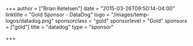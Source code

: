 +++
author = ["Brian Ketelsen"]
date = "2015-03-26T09:50:14-04:00"
linktitle = "Gold Sponsor - DataDog"
logo = "/images/temp-logos/datadog.png"
sponsorclass = "gold"
sponsorlevel = "Gold"
sponsors = ["gold"]
title = "datadog"
type = "sponsor"

+++

